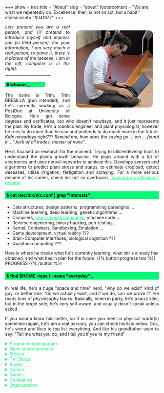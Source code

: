 +++
show = true
title = "About"
slug = "about"
footercontent = "We are what we repeatedly do. Excellence, then, is not an act, but a habit."
styleaccent= "#04f977"
+++

<img align="right" src="/images/profile_04.jpg" width=50% height=50% style="margin: 20px; border-radius: 5%;">

<p align="justify"><i>
Lets pretend you are a real person, and I'll pretend to introduce myself and impress you (in third person). For your information, I am very much a real person, to prove it, there is a picture of me (seeeee, i am in the left, computer is in the right).
</i></p>

<hr size="1" width="30%" style="color: #04f977;">
<h4 style="color: black;"><span style="background: #04f977; padding-right: 10%; padding-left: 4px;">$ whoami _</span></h4>

<p align="justify">
The name is Trim, Trim BRESILLA (pun intended), and he's currently working as a PostDoc at University of Bologna. He's got some degrees and cerificates, but who doesn't nowdays, and it just represents the past. By trade, he's a robotics engineer and plant physiologist, however he tries to do more than he can and pretends to do much more in the future. <i> Kids nowadays right??? Remind me, how does the saying go ... em ... found it... <q>Jack of all trades, master of none</q></i>.
<p align="justify">
He is focused on research for the moment. Trying to utilize/develop tools to understand the plants growth behavior. He plays around with a lot of electronics and uses neural-networks to achieve this. Develops sensors and algorithms to predict plant stress and status, to estimate cropload, detect deseases, utiize irrigation, fertigation and spraying. For a more serious resume of his career, check his not so overboard, <a href="https://bresilla.com/resume/resume" style="color: #04f977;">'wanna be proffesional' resume</a>. 
</p>


<h4 style="background-color: #04f977; color: black; padding: 4px;">$ cat /etc/nix/nix.conf | grep "interests" _</h4>

- Data structures, design patterns, programming paradigms ...
- Machine learning, deep learning, genetic algorithms ...
- Compilers, <a href="https://follang.org" style="color: #04f977;">programming languages</a>, machine code ...
- Reverse engeniering, binary hacking, pen-testing ...
- Kernel, Containers, Sandboxing, Emulation ...
- Game development, virtual relality ???
- Brain-Computer interfaces, biological cognition ???
- Quantum computing ???


 Here is where he tracks what he's currently learning, what skills already has obtained, and what has in plan for the future:
{{% button progress two %}} PROGRESS {{% /button %}}


<h4 style="background-color: #04f977; color: black; padding: 4px;">$ find $HOME -type f -name "everyday" _</h4>

<p align="justify">
In real life, he's a huge "space and time" nerd, "why do we exist" kind of guy, or better one: "do we actually exist, and if we do, can we prove it". He reads tons of physiosophy books. Basically, when in party, he's a buzz kiler, but in the bright side, he's very self-aware, and usually dosn't speak unless asked.
</p>


<p align="justify">
If you wanna know him better, so if in case you meet in physical world(s) sometime (again, he's am a real person), you can check his lists below. Cos, he's wierd and likes to top list everything. And like his grandfather used to say: "Tell me what you do, and i tell you if you're my friend"
</p>

<details>
  <summary style="color: #04f977;">Programmng langauges</summary>

  - c++
  - rust
  - go
  - zig
  - nim
  - julia
  - c
  - assembly
  - d
  - python
  - haskell
  - c#
  - r
  - typescript
  - scala
  - swift
  - lua
  - matlab
  - java
  - kotlin

</details>
<details>
  <summary style="color: #04f977;">Open source projects</summary>

  - Linux
  - LLVM project
  - QEMU/KVM
  - LXC/Docker
  - ROS (Robotics Operating System)
  - OpenBSD
  - VSCode and LSP (language server protocol)
  - Godot engine / Unreal engine
  - Pytorch / Tensorflow
  - NixOS / Nix-Shell
  - Radare2
  - Capstone / Keystone
  - Linux From Scratch
  - Buildroot

</details>
<details>
  <summary style="color: #04f977;">Movies</summary>

  - Matrix
  - Inception
  - Startrek
  - Tron
  - Back to the Future
  - Ghost in the Shell
  - Lucy
  - Terminator
  - Valerian
  - Minority Report
  - 2001:A Space Odyssey
  - Blade Runner
  - Edge of Tomorrow
  - Looper
  - Total Recall

</details>
<details>
  <summary style="color: #04f977;">TV-Shwos</summary>

  - Westworld
  - Dragonball
  - Mr. Robot
  - Fringe
  - Stargate
  - Sens8
  - Dr. Who
  - Expanse
  - X-Files
  - Lost
  - Falling Skies
  - Flash forward
  - The event
  - Halt and catch fire

</details>
<details>
<summary style="color: #04f977;">Books</summary>

  - Algorithm
  - Bermuda
  - Divide
  - Selected
  - Becoming human
  - Linked
  - Wastelands
  - The Blst
  - Resurgence
  - Parallel Shift
  - Glitches

</details>
<details>
  <summary style="color: #04f977;">Comics</summary>

  - Flash
  - Batman
  - Superman
  - Cyborg
  - Wonder Woman
  - Green Lantern
  - Zatana
  - Martian Manhunter
  - Starfire
  - Aquaman
  - Arrow
  - Canary
  - Raven
  - Manhattan

</details>
<details>
  <summary style="color: #04f977;">Games</summary>

  - Cyberpunk
  - Mass Effect
  - Star Citizen
  - Quantum Break
  - DeuxEx
  - Halo
  - Titanfall
  - Destiny
  - Portal
  - Call of duty
  - Syndicate
  - Division
  - XCOM
  - Crysis
  - Dishonored

</details>
<details>
  <summary style="color: #04f977;">Companies</summary>

  - Github
  - Redhat
  - Cannonical
  - Dell
  - Microsoft
  - Suse
  - Intel
  - Google
  - Tesla
  - Nvidia
  - HP
  - Apple
  - Autodesk
  - Qualcoomm
  - AMD

</details>
<details>
  <summary style="color: #04f977;">Organisations</summary>

  - Gnome
  - KDE
  - FSF (Free Software Foundation)

</details>
